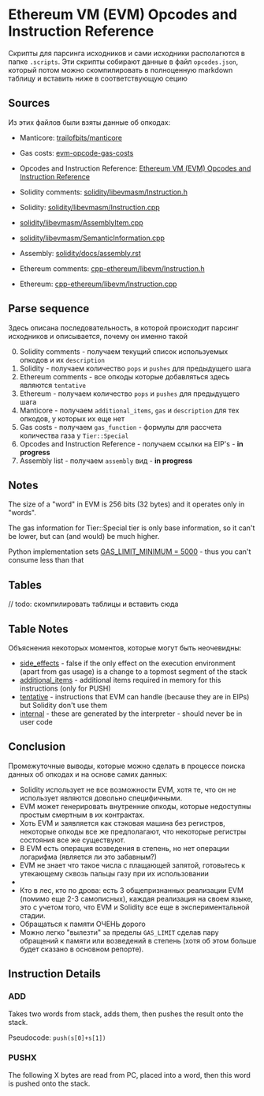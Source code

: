 # Ethereum VM (EVM) Opcodes and Instruction Reference

Скрипты для парсинга исходников и сами исходники располагются в папке `.scripts`.
Эти скрипты собирают данные в файл `opcodes.json`,
который потом можно скомпилировать в полноценную markdown таблицу и вставить ниже в соответствующую сецию

## Sources

Из этих файлов были взяты данные об опкодах:

* Manticore: [trailofbits/manticore](https://github.com/trailofbits/manticore/blob/cf6cd0eaf2bd4f38b16c6ee2027e1c219e5eafe8/manticore/platforms/evm.py#L412)
* Gas costs: [evm-opcode-gas-costs](https://github.com/djrtwo/evm-opcode-gas-costs/blob/d76683b33b6fffb7bf7af8706d9f6f63db3af182/opcode-gas-costs_EIP-150_revision-1e18248_2017-04-12.csv)
* Opcodes and Instruction Reference: [Ethereum VM (EVM) Opcodes and Instruction Reference](https://github.com/trailofbits/evm-opcodes/blob/8d467f1a319f20737991f43aff9e0b1489a09899/README.md)

* Solidity comments: [solidity/libevmasm/Instruction.h](https://github.com/ethereum/solidity/blob/8999a2f375410a29bae46b8e87a70c62036c880d/libevmasm/Instruction.h#L38)
* Solidity: [solidity/libevmasm/Instruction.cpp](https://github.com/ethereum/solidity/blob/0edce4b570c157927933697b30f0f94cbdf173b2/libevmasm/Instruction.cpp)
* [solidity/libevmasm/AssemblyItem.cpp](https://github.com/ethereum/solidity/blob/8999a2f375410a29bae46b8e87a70c62036c880d/libevmasm/AssemblyItem.cpp#L60)
* [solidity/libevmasm/SemanticInformation.cpp](https://github.com/ethereum/solidity/blob/8999a2f375410a29bae46b8e87a70c62036c880d/libevmasm/SemanticInformation.cpp#L31)
* Assembly: [solidity/docs/assembly.rst](https://github.com/ethereum/solidity/blob/develop/docs/assembly.rst)

* Ethereum comments: [cpp-ethereum/libevm/Instruction.h](https://github.com/ethereum/cpp-ethereum/blob/70d52b8f384126c75ae1830b6364616fc2eb1da1/libevm/Instruction.h)
* Ethereum: [cpp-ethereum/libevm/Instruction.cpp](https://github.com/ethereum/cpp-ethereum/blob/70d52b8f384126c75ae1830b6364616fc2eb1da1/libevm/Instruction.cpp)

## Parse sequence

Здесь описана последовательность, в которой происходит парсинг исходников и описывается, почему он именно такой

0. Solidity comments - получаем текущий список используемых опкодов и их `description`
0. Solidity - получаем количество `pops` и `pushes` для предыдущего шага
0. Ethereum comments - все опкоды которые добавляться здесь являются `tentative`
0. Ethereum - получаем количество `pops` и `pushes` для предыдущего шага
0. Manticore - получаем `additional_items`, `gas` и `description` для тех опкодов, у которых их еще нет
0. Gas costs - получаем `gas_function` - формулы для рассчета количества газа у `Tier::Special`
0. Opcodes and Instruction Reference - получаем ссылки на EIP's - **in progress**
0. Assembly list - получаем `assembly` вид - **in progress**

## Notes

The size of a "word" in EVM is 256 bits (32 bytes) and it operates only in "words".

The gas information for Tier::Special tier is only base information, so it can't be lower, but can (and would) be much higher.

Python implementation sets [GAS_LIMIT_MINIMUM = 5000](https://github.com/ethereum/py-evm/blob/master/evm/constants.py#L103) - thus you can't consume less than that

## Tables

// todo: скомпилировать таблицы и вставить сюда

## Table Notes

Объяснения некоторых моментов, которые могут быть неочевидны:

* [side_effects](https://github.com/ethereum/solidity/blob/8999a2f375410a29bae46b8e87a70c62036c880d/libevmasm/Instruction.h#L289) - false if the only effect on the execution environment (apart from gas usage) is a change to a topmost segment of the stack
* [additional_items](https://github.com/ethereum/solidity/blob/8999a2f375410a29bae46b8e87a70c62036c880d/libevmasm/Instruction.h#L286) - additional items required in memory for this instructions (only for PUSH)
* [tentative](https://github.com/igarnier/ocaml-geth/blob/cc1601900f11216c48f6b6f47d187d2ca0b855d0/lib/evm.ml#L133) - instructions that EVM can handle (because they are in EIPs) but Solidity don't use them
* [internal](https://github.com/ethereum/cpp-ethereum/blob/70d52b8f384126c75ae1830b6364616fc2eb1da1/libevm/Instruction.cpp#L213) - these are generated by the interpreter - should never be in user code

## Conclusion

Промежуточные выводы, которые можно сделать в процессе поиска данных об опкодах и на основе самих данных:
* Solidity использует не все возможности EVM, хотя те, что он не использует являются довольно специфичными.
* EVM может генерировать внутренние опкоды, которые недоступны простым смертным в их контрактах.
* Хоть EVM и заявляется как стэковая машина без регистров, некоторые опкоды все же предполагают, что некоторые регистры состояния все же существуют.
* В EVM есть операция возведения в степень, но нет операции логарифма (является ли это забавным?)
* EVM не знает что такое числа с плащающей запятой, готовьтесь к утекающему сквозь пальцы газу при их использовании
* 
* Кто в лес, кто по дрова: есть 3 общепризнанных реализации EVM (помимо еще 2-3 самописных),
каждая реализация на своем языке, это с учетом того, что EVM и Solidity все еще в экспериментальной стадии.
* Обращаться к памяти ОЧЕНЬ дорого
* Можно легко "вылезти" за пределы `GAS_LIMIT` сделав пару обращений к памяти или возведений в степень (хотя об этом больше будет сказано в основном репорте).

## Instruction Details

### ADD

Takes two words from stack, adds them, then pushes the result onto the stack.

Pseudocode: `push(s[0]+s[1])`

### PUSHX

The following X bytes are read from PC, placed into a word, then this word is pushed onto the stack.
